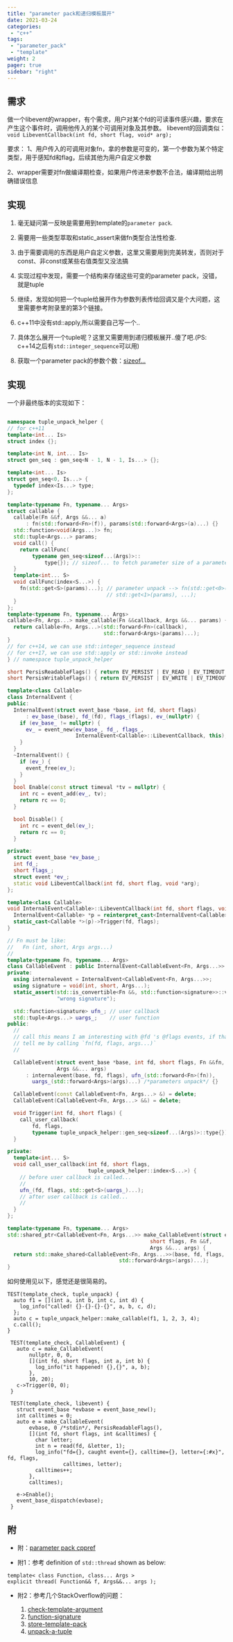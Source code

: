 ```yaml
---
title: "parameter pack和递归模板展开"
date: 2021-03-24
categories:
 - "c++"
tags:
 - "parameter_pack"
 - "template"
weight: 2
pager: true
sidebar: "right"
---
```



## 需求

做一个libevent的wrapper，有个需求，用户对某个fd的可读事件感兴趣，要求在产生这个事件时，调用他传入的某个可调用对象及其参数。
libevent的回调类似：`void LibeventCallback(int fd, short flag, void* arg);`

要求：
1、用户传入的可调用对象fn，拿的参数是可变的，第一个参数为某个特定类型，用于感知fd和flag，后续其他为用户自定义参数
<!--more-->
2、wrapper需要对fn做编译期检查，如果用户传进来参数不合法，编译期给出明确错误信息

## 实现

1. 毫无疑问第一反映是需要用到template的`parameter pack`. 
2. 需要用一些类型萃取和static_assert来做fn类型合法性检查.
3. 由于需要调用的东西是用户自定义参数，这里又需要用到完美转发，否则对于const、非const或某些右值类型又没法搞

4. 实现过程中发现，需要一个结构来存储这些可变的parameter pack，没错，就是tuple
5. 继续，发现如何把一个tuple给展开作为参数列表传给回调又是个大问题，这里需要参考附录里的第3个链接。
  1. c++11中没有std::apply,所以需要自己写一个..
  2. 具体怎么展开一个tuple呢？这里又需要用到递归模板展开..傻了吧.(PS: c++14之后有`std::integer_sequence`可以用)
  3. 获取一个parameter pack的参数个数：[sizeof...](https://en.cppreference.com/w/cpp/language/sizeof...)

## 实现
一个非最终版本的实现如下：
```cpp

namespace tuple_unpack_helper {
// for c++11
template<int... Is>
struct index {};

template<int N, int... Is>
struct gen_seq : gen_seq<N - 1, N - 1, Is...> {};

template<int... Is>
struct gen_seq<0, Is...> {
  typedef index<Is...> type;
};

template<typename Fn, typename... Args>
struct callable {
  callable(Fn &&f, Args &&... a)
      : fn(std::forward<Fn>(f)), params(std::forward<Args>(a)...) {}
  std::function<void(Args...)> fn;
  std::tuple<Args...> params;
  void call() {
    return callFunc(
        typename gen_seq<sizeof...(Args)>::
            type{}); // sizeof... to fetch parameter size of a parameter pack
  }
  template<int... S>
  void callFunc(index<S...>) {
    fn(std::get<S>(params)...); // parameter unpack --> fn(std::get<0>(params),
                                // std::get<1>(params), ...);
  }
};
template<typename Fn, typename... Args>
callable<Fn, Args...> make_callable(Fn &&callback, Args &&... params) {
  return callable<Fn, Args...>(std::forward<Fn>(callback),
                               std::forward<Args>(params)...);
}
// for c++14, we can use std::integer_sequence instead
// for c++17, we can use std::apply or std::invoke instead
} // namespace tuple_unpack_helper

short PersisReadableFlags() { return EV_PERSIST | EV_READ | EV_TIMEOUT; }
short PersisWritableFlags() { return EV_PERSIST | EV_WRITE | EV_TIMEOUT; }

template<class Callable>
class InternalEvent {
public:
  InternalEvent(struct event_base *base, int fd, short flags)
      : ev_base_(base), fd_(fd), flags_(flags), ev_(nullptr) {
    if (ev_base_ != nullptr) {
      ev_ = event_new(ev_base_, fd_, flags_,
                      InternalEvent<Callable>::LibeventCallback, this);
    }
  }
  ~InternalEvent() {
    if (ev_) {
      event_free(ev_);
    }
  }
  bool Enable(const struct timeval *tv = nullptr) {
    int rc = event_add(ev_, tv);
    return rc == 0;
  }

  bool Disable() {
    int rc = event_del(ev_);
    return rc == 0;
  }

private:
  struct event_base *ev_base_;
  int fd_;
  short flags_;
  struct event *ev_;
  static void LibeventCallback(int fd, short flag, void *arg);
};

template<class Callable>
void InternalEvent<Callable>::LibeventCallback(int fd, short flags, void *arg) {
  InternalEvent<Callable> *p = reinterpret_cast<InternalEvent<Callable> *>(arg);
  static_cast<Callable *>(p)->Trigger(fd, flags);
}

// Fn must be like:
//   Fn (int, short, Args args...)
//
template<typename Fn, typename... Args>
class CallableEvent : public InternalEvent<CallableEvent<Fn, Args...>> {
private:
  using internalevent = InternalEvent<CallableEvent<Fn, Args...>>;
  using signature = void(int, short, Args...);
  static_assert(std::is_convertible<Fn &&, std::function<signature>>::value,
                "wrong signature");

  std::function<signature> ufn_; // user callback
  std::tuple<Args...> uargs_;    // user function
public:
  //
  // call this means I am interesting with @fd 's @flags events, if that happens,
  // tell me by calling `fn(fd, flags, args...)`
  //

  CallableEvent(struct event_base *base, int fd, short flags, Fn &&fn,
                Args &&... args)
      : internalevent(base, fd, flags), ufn_(std::forward<Fn>(fn)),
        uargs_(std::forward<Args>(args)...) /*parameters unpack*/ {}

  CallableEvent(const CallableEvent<Fn, Args...> &) = delete;
  CallableEvent(CallableEvent<Fn, Args...> &&) = delete;

  void Trigger(int fd, short flags) {
    call_user_callback(
        fd, flags,
        typename tuple_unpack_helper::gen_seq<sizeof...(Args)>::type{});
  }

private:
  template<int... S>
  void call_user_callback(int fd, short flags,
                          tuple_unpack_helper::index<S...>) {
    // before user callback is called...
    //
    ufn_(fd, flags, std::get<S>(uargs_)...);
    // after user callback is called...
    //
  }
};

template<typename Fn, typename... Args>
std::shared_ptr<CallableEvent<Fn, Args...>> make_CallableEvent(struct event_base *base, int fd,
                                              short flags, Fn &&f,
                                              Args &&... args) {
  return std::make_shared<CallableEvent<Fn, Args...>>(base, fd, flags, std::forward<Fn>(f),
                                    std::forward<Args>(args)...);
}
```

如何使用见以下，感觉还是很简易的。

```
TEST(template_check, tuple_unpack) {
  auto f1 = [](int a, int b, int c, int d) {
    log_info("called! {}-{}-{}-{}", a, b, c, d);
  };
  auto c = tuple_unpack_helper::make_callable(f1, 1, 2, 3, 4);
  c.call();
}

 TEST(template_check, CallableEvent) {
   auto c = make_CallableEvent(
       nullptr, 0, 0,
       [](int fd, short flags, int a, int b) {
         log_info("it happened! {},{}", a, b);
       },
       10, 20);
   c->Trigger(0, 0);
 }

 TEST(template_check, libevent) {
   struct event_base *evbase = event_base_new();
   int calltimes = 0;
   auto e = make_CallableEvent(
       evbase, 0 /*stdin*/, PersisReadableFlags(),
       [](int fd, short flags, int &calltimes) {
         char letter;
         int n = read(fd, &letter, 1);
         log_info("fd={}, caught event={}, calltime={}, letter={:#x}", fd, flags,
                  calltimes, letter);
         calltimes++;
       },
       calltimes);

   e->Enable();
   event_base_dispatch(evbase);
 }
```

## 附

- 附：[parameter pack cppref](https://en.cppreference.com/w/cpp/language/parameter_pack)

- 附1：参考 definition of `std::thread` shown as below:
```
template< class Function, class... Args >
explicit thread( Function&& f, Args&&... args );
```

- 附2：参考几个StackOverflow的问题：

  1. [check-template-argument](https://stackoverflow.com/questions/47698552/how-to-check-if-template-argument-is-a-callable-with-a-given-signature)
  2. [function-signature](https://stackoverflow.com/questions/26792750/function-signatures-in-c-templates)
  3. [store-template-pack](https://stackoverflow.com/questions/16868129/how-to-store-variadic-template-arguments)
  4. [unpack-a-tuple](https://stackoverflow.com/questions/7858817/unpacking-a-tuple-to-call-a-matching-function-pointer)
